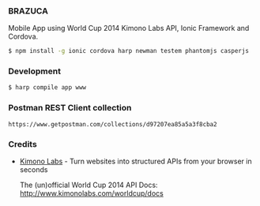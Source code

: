 ### BRAZUCA

Mobile App using World Cup 2014 Kimono Labs API, Ionic Framework and Cordova.


```bash
$ npm install -g ionic cordova harp newman testem phantomjs casperjs
```

### Development

```bash
$ harp compile app www
```

### Postman REST Client collection

	https://www.getpostman.com/collections/d97207ea85a5a3f8cba2

### Credits

- [Kimono Labs](https://www.kimonolabs.com/) - Turn websites into structured APIs from your browser in seconds

	The (un)official World Cup 2014 API Docs: http://www.kimonolabs.com/worldcup/docs
